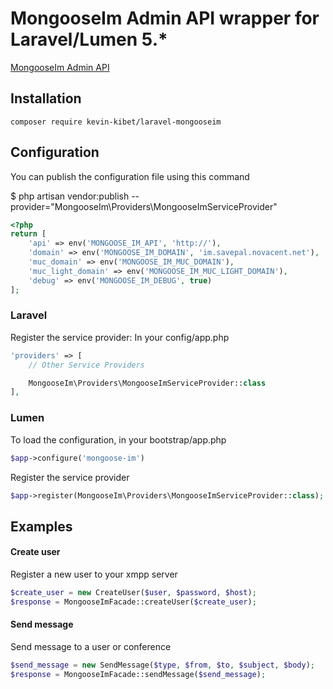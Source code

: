 #  MongooseIm Admin API wrapper for Laravel/Lumen 5.*
[MongooseIm Admin API](https://mongooseim.readthedocs.io/en/latest/rest-api/Administration-backend/)

## Installation
```
composer require kevin-kibet/laravel-mongooseim
```
## Configuration
You can publish the configuration file using this command

$ php artisan vendor:publish --provider="MongooseIm\Providers\MongooseImServiceProvider"
```php
<?php
return [
    'api' => env('MONGOOSE_IM_API', 'http://'),
    'domain' => env('MONGOOSE_IM_DOMAIN', 'im.savepal.novacent.net'),
    'muc_domain' => env('MONGOOSE_IM_MUC_DOMAIN'),
    'muc_light_domain' => env('MONGOOSE_IM_MUC_LIGHT_DOMAIN'),
    'debug' => env('MONGOOSE_IM_DEBUG', true)
];
```

### Laravel
Register the service provider: In your config/app.php
```php
'providers' => [
    // Other Service Providers

    MongooseIm\Providers\MongooseImServiceProvider::class
],
```

### Lumen
To load the configuration, in your bootstrap/app.php
```php
$app->configure('mongoose-im')
```
Register the service provider
```php
$app->register(MongooseIm\Providers\MongooseImServiceProvider::class);
```
## Examples

#### Create user
Register a new user to your xmpp server
```php
$create_user = new CreateUser($user, $password, $host);
$response = MongooseImFacade::createUser($create_user);
```

#### Send message
Send message to a user or conference
```php
$send_message = new SendMessage($type, $from, $to, $subject, $body);
$response = MongooseImFacade::sendMessage($send_message);
```
